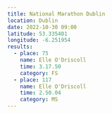 ```yaml
---
title: National Marathon Dublin
location: Dublin
date: 2022-10-30 09:00
latitude: 53.335401
longitude: -6.251954
results:
  - place: 75
    name: Elle O'Driscoll
    time: 3.17.50
    category: FS
  - place: 117
    name: Elle O'Driscoll
    time: 2.50.04
    category: MS
---
```

